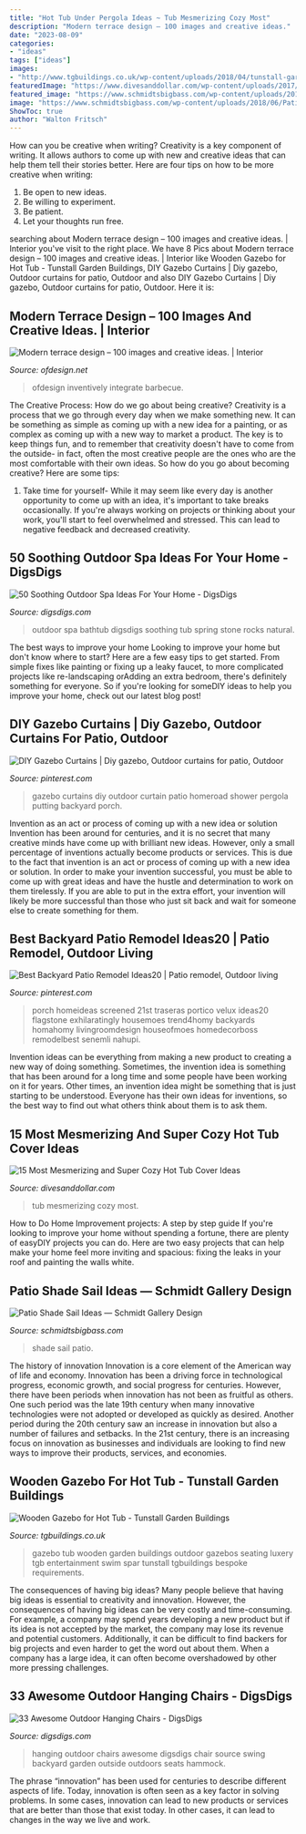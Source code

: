 ```yaml
---
title: "Hot Tub Under Pergola Ideas ~ Tub Mesmerizing Cozy Most"
description: "Modern terrace design – 100 images and creative ideas."
date: "2023-08-09"
categories:
- "ideas"
tags: ["ideas"]
images:
- "http://www.tgbuildings.co.uk/wp-content/uploads/2018/04/tunstall-garden-buildings-gazebo-8-1024x768.jpg"
featuredImage: "https://www.divesanddollar.com/wp-content/uploads/2017/04/Hot-Tub-Cover-9.jpg"
featured_image: "https://www.schmidtsbigbass.com/wp-content/uploads/2018/06/Patio-Shade-Sail-Ideas.jpg"
image: "https://www.schmidtsbigbass.com/wp-content/uploads/2018/06/Patio-Shade-Sail-Ideas.jpg"
ShowToc: true
author: "Walton Fritsch"
---
```



How can you be creative when writing?
Creativity is a key component of writing. It allows authors to come up with new and creative ideas that can help them tell their stories better. Here are four tips on how to be more creative when writing:
1. Be open to new ideas.
2. Be willing to experiment.
3. Be patient.
4. Let your thoughts run free.

	

		
searching about Modern terrace design – 100 images and creative ideas. | Interior you've visit to the right place. We have 8 Pics about Modern terrace design – 100 images and creative ideas. | Interior like Wooden Gazebo for Hot Tub - Tunstall Garden Buildings, DIY Gazebo Curtains | Diy gazebo, Outdoor curtains for patio, Outdoor and also DIY Gazebo Curtains | Diy gazebo, Outdoor curtains for patio, Outdoor. Here it is:
		
    
## Modern Terrace Design – 100 Images And Creative Ideas. | Interior

<img loading=lazy src="https://www.ofdesign.net/wp-content/uploads/files/8/2/3/modern-terrace-design-100-images-and-creative-ideas-14-823.jpg" onerror="this.onerror=null;this.src='https://tse3.mm.bing.net/th?id=OIP.RnuK7uVdNfwSiwTP6L0oOgHaLJ&amp;pid=15.1';" alt="Modern terrace design – 100 images and creative ideas. | Interior">

_Source: ofdesign.net_

>ofdesign inventively integrate barbecue. 

	

The Creative Process: How do we go about being creative?
Creativity is a process that we go through every day when we make something new. It can be something as simple as coming up with a new idea for a painting, or as complex as coming up with a new way to market a product. The key is to keep things fun, and to remember that creativity doesn't have to come from the outside- in fact, often the most creative people are the ones who are the most comfortable with their own ideas. So how do you go about becoming creative? Here are some tips: 
1) Take time for yourself- While it may seem like every day is another opportunity to come up with an idea, it's important to take breaks occasionally. If you're always working on projects or thinking about your work, you'll start to feel overwhelmed and stressed. This can lead to negative feedback and decreased creativity.

    
## 50 Soothing Outdoor Spa Ideas For Your Home - DigsDigs

<img loading=lazy src="https://www.digsdigs.com/photos/soothing-outdoor-spa-ideas-for-your-home-19-554x738.jpg" onerror="this.onerror=null;this.src='https://tse3.mm.bing.net/th?id=OIP.kPoeDgcsO3LrdaKuuHX7OgHaJ3&amp;pid=15.1';" alt="50 Soothing Outdoor Spa Ideas For Your Home - DigsDigs">

_Source: digsdigs.com_

>outdoor spa bathtub digsdigs soothing tub spring stone rocks natural. 

	

The best ways to improve your home
Looking to improve your home but don't know where to start? Here are a few easy tips to get started. From simple fixes like painting or fixing up a leaky faucet, to more complicated projects like re-landscaping orAdding an extra bedroom, there's definitely something for everyone. So if you're looking for someDIY ideas to help you improve your home, check out our latest blog post!

    
## DIY Gazebo Curtains | Diy Gazebo, Outdoor Curtains For Patio, Outdoor

<img loading=lazy src="https://i.pinimg.com/736x/54/58/7e/54587e7c497f91f87d9efb8672fd8021.jpg" onerror="this.onerror=null;this.src='https://tse4.mm.bing.net/th?id=OIP.MIC-xeScBlQMNKAH7TBttAHaJ3&amp;pid=15.1';" alt="DIY Gazebo Curtains | Diy gazebo, Outdoor curtains for patio, Outdoor">

_Source: pinterest.com_

>gazebo curtains diy outdoor curtain patio homeroad shower pergola putting backyard porch. 

	

Invention as an act or process of coming up with a new idea or solution
Invention has been around for centuries, and it is no secret that many creative minds have come up with brilliant new ideas. However, only a small percentage of inventions actually become products or services. This is due to the fact that invention is an act or process of coming up with a new idea or solution. In order to make your invention successful, you must be able to come up with great ideas and have the hustle and determination to work on them tirelessly. If you are able to put in the extra effort, your invention will likely be more successful than those who just sit back and wait for someone else to create something for them.

    
## Best Backyard Patio Remodel Ideas20 | Patio Remodel, Outdoor Living

<img loading=lazy src="https://i.pinimg.com/736x/b9/a2/95/b9a295d32a1474854059819c6be06315.jpg" onerror="this.onerror=null;this.src='https://tse1.mm.bing.net/th?id=OIP.aO9_O727jp7qGejWoIl_9QHaE7&amp;pid=15.1';" alt="Best Backyard Patio Remodel Ideas20 | Patio remodel, Outdoor living">

_Source: pinterest.com_

>porch homeideas screened 21st traseras portico velux ideas20 flagstone exhilaratingly housemoes trend4homy backyards homahomy livingroomdesign houseofmoes homedecorboss remodelbest senemli nahupi. 

	

Invention ideas can be everything from making a new product to creating a new way of doing something. Sometimes, the invention idea is something that has been around for a long time and some people have been working on it for years. Other times, an invention idea might be something that is just starting to be understood. Everyone has their own ideas for inventions, so the best way to find out what others think about them is to ask them.

    
## 15 Most Mesmerizing And Super Cozy Hot Tub Cover Ideas

<img loading=lazy src="https://www.divesanddollar.com/wp-content/uploads/2017/04/Hot-Tub-Cover-9.jpg" onerror="this.onerror=null;this.src='https://tse4.mm.bing.net/th?id=OIP.ujSt93AT9EWk1S9-0GS2JgHaLH&amp;pid=15.1';" alt="15 Most Mesmerizing and Super Cozy Hot Tub Cover Ideas">

_Source: divesanddollar.com_

>tub mesmerizing cozy most. 

	

How to Do Home Improvement projects: A step by step guide
If you're looking to improve your home without spending a fortune, there are plenty of easyDIY projects you can do. Here are two easy projects that can help make your home feel more inviting and spacious: fixing the leaks in your roof and painting the walls white.

    
## Patio Shade Sail Ideas — Schmidt Gallery Design

<img loading=lazy src="https://www.schmidtsbigbass.com/wp-content/uploads/2018/06/Patio-Shade-Sail-Ideas.jpg" onerror="this.onerror=null;this.src='https://tse4.mm.bing.net/th?id=OIP.X3rzFUraAEZ7E-ady82FAwHaFj&amp;pid=15.1';" alt="Patio Shade Sail Ideas — Schmidt Gallery Design">

_Source: schmidtsbigbass.com_

>shade sail patio. 

	

The history of innovation
Innovation is a core element of the American way of life and economy. Innovation has been a driving force in technological progress, economic growth, and social progress for centuries. However, there have been periods when innovation has not been as fruitful as others. One such period was the late 19th century when many innovative technologies were not adopted or developed as quickly as desired. Another period during the 20th century saw an increase in innovation but also a number of failures and setbacks. In the 21st century, there is an increasing focus on innovation as businesses and individuals are looking to find new ways to improve their products, services, and economies.

    
## Wooden Gazebo For Hot Tub - Tunstall Garden Buildings

<img loading=lazy src="http://www.tgbuildings.co.uk/wp-content/uploads/2018/04/tunstall-garden-buildings-gazebo-8-1024x768.jpg" onerror="this.onerror=null;this.src='https://tse4.mm.bing.net/th?id=OIP.ldvhmR3bRBCEH1PvjEk-GQHaFj&amp;pid=15.1';" alt="Wooden Gazebo for Hot Tub - Tunstall Garden Buildings">

_Source: tgbuildings.co.uk_

>gazebo tub wooden garden buildings outdoor gazebos seating luxery tgb entertainment swim spar tunstall tgbuildings bespoke requirements. 

	

The consequences of having big ideas?
Many people believe that having big ideas is essential to creativity and innovation. However, the consequences of having big ideas can be very costly and time-consuming. For example, a company may spend years developing a new product but if its idea is not accepted by the market, the company may lose its revenue and potential customers. Additionally, it can be difficult to find backers for big projects and even harder to get the word out about them. When a company has a large idea, it can often become overshadowed by other more pressing challenges.

    
## 33 Awesome Outdoor Hanging Chairs - DigsDigs

<img loading=lazy src="http://www.digsdigs.com/photos/awesome-outdoor-hanging-chairs-28.jpg" onerror="this.onerror=null;this.src='https://tse4.mm.bing.net/th?id=OIP.ELV81nC-0ov33BWoOGAD_gAAAA&amp;pid=15.1';" alt="33 Awesome Outdoor Hanging Chairs - DigsDigs">

_Source: digsdigs.com_

>hanging outdoor chairs awesome digsdigs chair source swing backyard garden outside outdoors seats hammock. 

	

The phrase “innovation” has been used for centuries to describe different aspects of life. Today, innovation is often seen as a key factor in solving problems. In some cases, innovation can lead to new products or services that are better than those that exist today. In other cases, it can lead to changes in the way we live and work.

